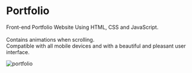 # Portfolio    
Front-end Portfolio Website Using HTML, CSS and JavaScript.   
<br>Contains animations when scrolling. 
<br>Compatible with all mobile devices and with a beautiful and pleasant user interface.
  

    
![portfolio](https://user-images.githubusercontent.com/82247833/230751480-83261184-c3b8-4517-994d-c6b212a7288a.gif)
